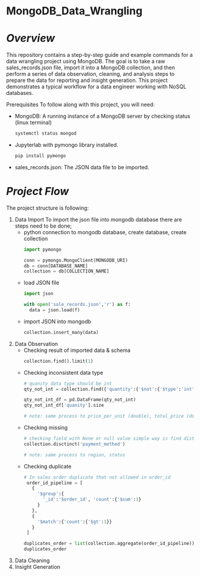 # MongoDB_Data_Wrangling
# *Overview*

This repository contains a step-by-step guide and example commands for a data wrangling project using MongoDB. The goal is
to take a raw sales_records.json file, import it into a MongoDB collection, and then perform a series of data observation,
cleaning, and analysis steps to prepare the data for reporting and insight generation. This project demonstrates a typical
workflow for a data engineer working with NoSQL databases.

Prerequisites
To follow along with this project, you will need:
- MongoDB: A running instance of a MongoDB server by checking status (linux terminal)
  ```bash
  systemctl status mongod 
- Jupyterlab with pymongo library installed.
  ```bash
  pip install pymongo
- sales_records.json: The JSON data file to be imported.
  
# *Project Flow*
The project structure is following:
1. Data Import
   To import the json file into mongodb database there are steps need to be done;
   - python connection to mongodb database, create database, create collection
     ```python
     import pymongo

     conn = pymongo.MongoClient(MONGODB_URI)
     db = conn[DATABASE_NAME]
     collection = db[COLLECTION_NAME]
   - load JSON file
     ```python
     import json

     with open('sale_records.json','r') as f:
       data = json.load(f)

   - import JSON into mongodb
     ``` python
     collection.insert_many(data)
3. Data Observation
   - Checking result of imported data & schema
     ```python
     collection.find().limit(1)
   - Checking inconsistent data type
     ```python
     # quanity data type should be int
     qty_not_int = collection.find({'quantity':{'$not':{'$type':'int'}}},{'_id':0, 'order_id':1, 'quantity':1})

     qty_not_int_df = pd.DataFrame(qty_not_int)
     qty_not_int_df['quanity'].size

     # note: same process to price_per_unit (double), total_price (double) 
   - Checking missing
     ```python
     # checking field with None or null value simple way is find distinct value
     collection.disctinct('payment_method')

     # note: same process to region, status     
   - Checking duplicate
     ```python
     # In sales order duplicate that not allowed in order_id
      order_id_pipeline = [
        {
          '$group':{
            '_id':'$order_id', 'count':{'$sum':1}
          }
        },
        {
          '$match':{'count':{'$gt':1}}
        }
      ]

     duplicates_order = list(collection.aggregate(order_id_pipeline))
     duplicates_order
5. Data Cleaning
6. Insight Generation

